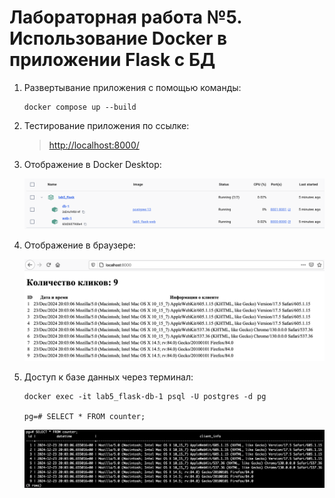# Лабораторная работа №5. Использование Docker в приложении Flask с БД
 

1.  Развертывание приложения с помощью команды:
     
    
        docker compose up --build
    
2.  Тестирование приложения по ссылке:
     
    > [http://localhost:8000/](http://localhost:8000/) 
     
    
3.  Отображение в Docker Desktop:
     
    
    <img src="https://github.com/ruslan0003/lab5/blob/main/1.png"/>
    
     
4.  Отображение в браузере:
     
    ![image](https://github.com/ruslan0003/lab5/blob/main/2.png)
    
     
5.  Доступ к базе данных через терминал:
     
    
        docker exec -it lab5_flask-db-1 psql -U postgres -d pg
    
        pg=# SELECT * FROM counter;
    
    ![image](https://github.com/ruslan0003/lab5/blob/main/3.png)
